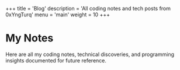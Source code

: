 +++
title = 'Blog'
description = 'All coding notes and tech posts from 0xYngTurq'
menu = 'main'
weight = 10
+++

# My Notes

Here are all my coding notes, technical discoveries, and programming insights documented for future reference. 